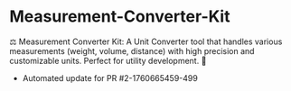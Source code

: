# Measurement-Converter-Kit
⚖️ Measurement Converter Kit: A Unit Converter tool that handles various measurements (weight, volume, distance) with high precision and customizable units. Perfect for utility development. 💾


- Automated update for PR #2-1760665459-499
